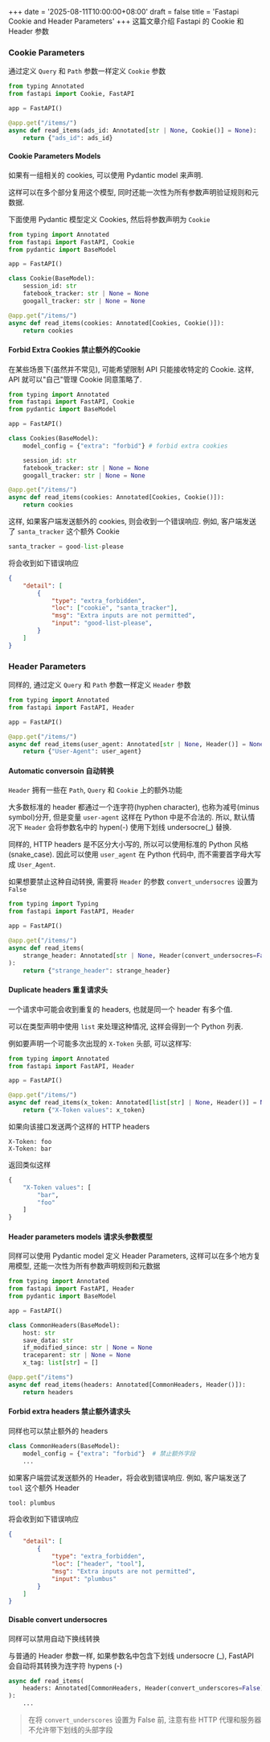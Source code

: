 +++
date = '2025-08-11T10:00:00+08:00'
draft = false
title = 'Fastapi Cookie and Header Parameters'
+++
这篇文章介绍 Fastapi 的 Cookie 和 Header 参数

### Cookie Parameters
通过定义 `Query` 和 `Path` 参数一样定义 `Cookie` 参数
```Python
from typing Annotated
from fastapi import Cookie, FastAPI

app = FastAPI()

@app.get("/items/")
async def read_items(ads_id: Annotated[str | None, Cookie()] = None):
    return {"ads_id": ads_id}
```

#### Cookie Parameters Models
如果有一组相关的 cookies, 可以使用 Pydantic model 来声明.

这样可以在多个部分复用这个模型, 同时还能一次性为所有参数声明验证规则和元数据.

下面使用 Pydantic 模型定义 Cookies, 然后将参数声明为 `Cookie`
```Python
from typing import Annotated
from fastapi import FastAPI, Cookie
from pydantic import BaseModel

app = FastAPI()

class Cookie(BaseModel):
    session_id: str
    fatebook_tracker: str | None = None
    googall_tracker: str | None = None

@app.get("/items/")
async def read_items(cookies: Annotated[Cookies, Cookie()]):
    return cookies
```

#### Forbid Extra Cookies 禁止额外的Cookie
在某些场景下(虽然并不常见), 可能希望限制 API 只能接收特定的 Cookie.
这样, API 就可以"自己"管理 Cookie 同意策略了.
```Python
from typing import Annotated
from fastapi import FastAPI, Cookie
from pydantic import BaseModel

app = FastAPI()

class Cookies(BaseModel):
    model_config = {"extra": "forbid"} # forbid extra cookies

    session_id: str
    fatebook_tracker: str | None = None
    googall_tracker: str | None = None

@app.get("/items/")
async def read_items(cookies: Annotated[Cookies, Cookie()]):
    return cookies
```
这样, 如果客户端发送额外的 cookies, 则会收到一个错误响应. 例如, 客户端发送了 `santa_tracker` 这个额外 Cookie
```Python
santa_tracker = good-list-please
```
将会收到如下错误响应
```JSON
{
    "detail": [
        {
            "type": "extra_forbidden",
            "loc": ["cookie", "santa_tracker"],
            "msg": "Extra inputs are not permitted",
            "input": "good-list-please",
        }
    ]
}
```




### Header Parameters
同样的, 通过定义 `Query` 和 `Path` 参数一样定义 `Header` 参数
```Python
from typing import Annotated
from fastapi import FastAPI, Header

app = FastAPI()

@app.get("/items/")
async def read_items(user_agent: Annotated[str | None, Header()] = None):
    return {"User-Agent": user_agent}
```


#### Automatic conversoin 自动转换
`Header` 拥有一些在 `Path`, `Query` 和 `Cookie` 上的额外功能

大多数标准的 header 都通过一个连字符(hyphen character), 也称为减号(minus symbol)分开, 
但是变量 `user-agent` 这样在 Python 中是不合法的. 所以, 默认情况下 `Header` 会将参数名中的 hypen(-) 使用下划线 undersocre(\_) 替换.

同样的, HTTP headers 是不区分大小写的, 所以可以使用标准的 Python 风格 (snake\_case). 因此可以使用 `user_agent` 在 Python 代码中, 而不需要首字母大写成 `User_Agent`.

如果想要禁止这种自动转换, 需要将 `Header` 的参数 `convert_undersocres` 设置为 `False`

```Python
from typing import Typing
from fastapi import FastAPI, Header

app = FastAPI()

@app.get("/items/")
async def read_items(
    strange_header: Annotated[str | None, Header(convert_undersocres=False)] = None
):
    return {"strange_header": strange_header}
```

#### Duplicate headers 重复请求头
一个请求中可能会收到重复的 headers, 也就是同一个 header 有多个值.

可以在类型声明中使用 `list` 来处理这种情况, 这样会得到一个 Python 列表.

例如要声明一个可能多次出现的 `X-Token` 头部, 可以这样写:
```Python
from typing import Annotated
from fastapi import FastAPI, Header

app = FastAPI()

@app.get("/items/")
async def read_items(x_token: Annotated[list[str] | None, Header()] = None):
    return {"X-Token values": x_token}
```

如果向该接口发送两个这样的 HTTP headers
```
X-Token: foo
X-Token: bar
```

返回类似这样
```Python
{
    "X-Token values": [
        "bar",
        "foo"
    ]
}
```


#### Header parameters models 请求头参数模型
同样可以使用 Pydantic model 定义 Header Parameters, 这样可以在多个地方复用模型, 还能一次性为所有参数声明规则和元数据
```Python
from typing import Annotated
from fastapi import FastAPI, Header
from pydantic import BaseModel

app = FastAPI()

class CommonHeaders(BaseModel):
    host: str
    save_data: str
    if_modified_since: str | None = None
    traceparent: str | None = None
    x_tag: list[str] = []

@app.get("/items")
async def read_items(headers: Annotated[CommonHeaders, Header()]):
    return headers
```

#### Forbid extra headers 禁止额外请求头
同样也可以禁止额外的 headers
```Python
class CommonHeaders(BaseModel):
    model_config = {"extra": "forbid"}  # 禁止额外字段
    ...
```

如果客户端尝试发送额外的 Header，将会收到错误响应. 例如, 客户端发送了 `tool` 这个额外 Header
```
tool: plumbus
```

将会收到如下错误响应
```json
{
    "detail": [
        {
            "type": "extra_forbidden",
            "loc": ["header", "tool"],
            "msg": "Extra inputs are not permitted",
            "input": "plumbus"
        }
    ]
}
```

#### Disable convert undersocres
同样可以禁用自动下换线转换

与普通的 Header 参数一样, 如果参数名中包含下划线 undersocre (\_), FastAPI 会自动将其转换为连字符 hypens (-)
```Python
async def read_items(
    headers: Annotated[CommonHeaders, Header(convert_underscores=False)],
):
    ...
```

> 在将 `convert_underscores` 设置为 False 前, 注意有些 HTTP 代理和服务器不允许带下划线的头部字段
